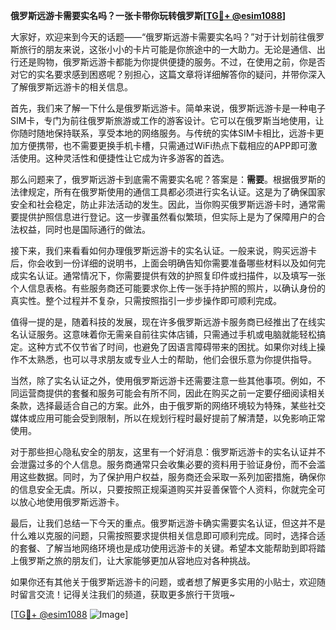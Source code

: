 **俄罗斯远游卡需要实名吗？一张卡带你玩转俄罗斯[[TG💪+ @esim1088](https://t.me/s/esim1088)]**

大家好，欢迎来到今天的话题——“俄罗斯远游卡需要实名吗？”对于计划前往俄罗斯旅行的朋友来说，这张小小的卡片可能是你旅途中的一大助力。无论是通信、出行还是购物，俄罗斯远游卡都能为你提供便捷的服务。不过，在使用之前，你是否对它的实名要求感到困惑呢？别担心，这篇文章将详细解答你的疑问，并带你深入了解俄罗斯远游卡的相关信息。

首先，我们来了解一下什么是俄罗斯远游卡。简单来说，俄罗斯远游卡是一种电子SIM卡，专门为前往俄罗斯旅游或工作的游客设计。它可以在俄罗斯当地使用，让你随时随地保持联系，享受本地的网络服务。与传统的实体SIM卡相比，远游卡更加方便携带，也不需要更换手机卡槽，只需通过WiFi热点下载相应的APP即可激活使用。这种灵活性和便捷性让它成为许多游客的首选。

那么问题来了，俄罗斯远游卡到底需不需要实名呢？答案是：**需要**。根据俄罗斯的法律规定，所有在俄罗斯使用的通信工具都必须进行实名认证。这是为了确保国家安全和社会稳定，防止非法活动的发生。因此，当你购买俄罗斯远游卡时，通常需要提供护照信息进行登记。这一步骤虽然看似繁琐，但实际上是为了保障用户的合法权益，同时也是国际通行的做法。

接下来，我们来看看如何办理俄罗斯远游卡的实名认证。一般来说，购买远游卡后，你会收到一份详细的说明书，上面会明确告知你需要准备哪些材料以及如何完成实名认证。通常情况下，你需要提供有效的护照复印件或扫描件，以及填写一张个人信息表格。有些服务商还可能要求你上传一张手持护照的照片，以确认身份的真实性。整个过程并不复杂，只需按照指引一步步操作即可顺利完成。

值得一提的是，随着科技的发展，现在许多俄罗斯远游卡服务商已经推出了在线实名认证服务。这意味着你无需亲自前往实体店铺，只需通过手机或电脑就能轻松搞定。这种方式不仅节省了时间，也避免了因语言障碍带来的困扰。如果你对线上操作不太熟悉，也可以寻求朋友或专业人士的帮助，他们会很乐意为你提供指导。

当然，除了实名认证之外，使用俄罗斯远游卡还需要注意一些其他事项。例如，不同运营商提供的套餐和服务可能会有所不同，因此在购买之前一定要仔细阅读相关条款，选择最适合自己的方案。此外，由于俄罗斯的网络环境较为特殊，某些社交媒体或应用可能会受到限制，所以在规划行程时最好提前了解清楚，以免影响正常使用。

对于那些担心隐私安全的朋友，这里有一个好消息：俄罗斯远游卡的实名认证并不会泄露过多的个人信息。服务商通常只会收集必要的资料用于验证身份，而不会滥用这些数据。同时，为了保护用户权益，服务商还会采取一系列加密措施，确保你的信息安全无虞。所以，只要按照正规渠道购买并妥善保管个人资料，你就完全可以放心地使用俄罗斯远游卡。

最后，让我们总结一下今天的重点。俄罗斯远游卡确实需要实名认证，但这并不是什么难以克服的问题，只需按照要求提供相关信息即可顺利完成。同时，选择合适的套餐、了解当地网络环境也是成功使用远游卡的关键。希望本文能帮助到即将踏上俄罗斯之旅的朋友们，让大家能够更加从容地应对各种挑战。

如果你还有其他关于俄罗斯远游卡的问题，或者想了解更多实用的小贴士，欢迎随时留言交流！记得关注我们的频道，获取更多旅行干货哦~ 

[[TG💪+ @esim1088](https://t.me/s/esim1088) ![Image](https://i.postimg.cc/4NQfJmqS/Snipaste-2025-05-13-00-14-12.png)]